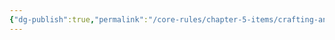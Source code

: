 ```yaml
---
{"dg-publish":true,"permalink":"/core-rules/chapter-5-items/crafting-and-materials/crafting/"}
---
```


